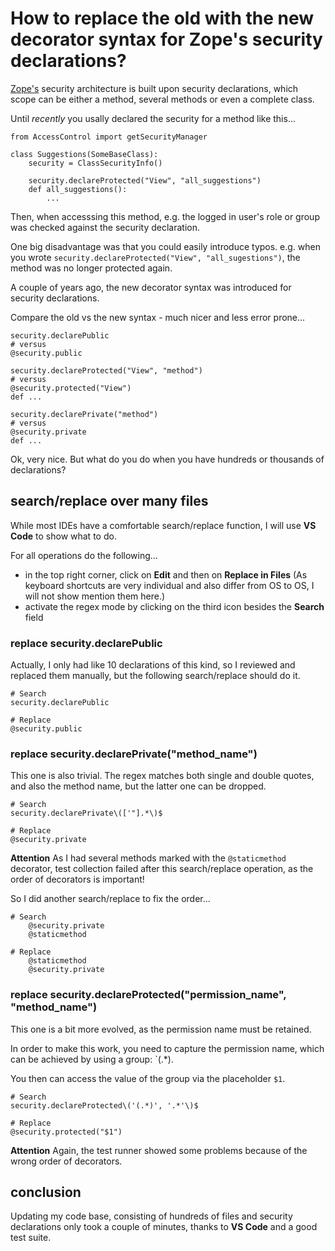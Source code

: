 # How to replace the old with the new decorator syntax for Zope's security declarations?

[Zope's](https://github.com/zopefoundation/Zope) security architecture is built upon security declarations, which scope can be either a method, several methods or even a complete class.

Until *recently* you usally declared the security for a method like this...

```
from AccessControl import getSecurityManager

class Suggestions(SomeBaseClass):
    security = ClassSecurityInfo()
    
    security.declareProtected("View", "all_suggestions")
    def all_suggestions():
        ...
```

Then, when accesssing this method, e.g. the logged in user's role or group was checked against the security declaration.

One big disadvantage was that you could easily introduce typos.
e.g. when you wrote `security.declareProtected("View", "all_sugestions")`,
the method was no longer protected again.

A couple of years ago, the new decorator syntax was introduced for security declarations.

Compare the old vs the new syntax - much nicer and less error prone...

```
security.declarePublic
# versus
@security.public
```

```
security.declareProtected("View", "method")
# versus
@security.protected("View")
def ...
```

```
security.declarePrivate("method")
# versus
@security.private
def ...
```

Ok, very nice. But what do you do when you have hundreds or thousands of declarations?

## search/replace over many files

While most IDEs have a comfortable search/replace function,
I will use **VS Code** to show what to do.

For all operations do the following...
- in the top right corner, click on **Edit** and then on **Replace in Files** (As keyboard shortcuts are very individual and also differ from OS to OS, I will not show mention them here.)
- activate the regex mode by clicking on the third icon besides the **Search** field

### replace security.declarePublic

Actually, I only had like 10 declarations of this kind,
so I reviewed and replaced them manually,
but the following search/replace should do it.

```
# Search
security.declarePublic

# Replace
@security.public
```

### replace security.declarePrivate("method_name")

This one is also trivial.
The regex matches both single and double quotes,
and also the method name, but the latter one can be dropped.

```
# Search
security.declarePrivate\(['"].*\)$

# Replace
@security.private
```

**Attention** As I had several methods marked with the `@staticmethod` decorator,
test collection failed after this search/replace operation,
as the order of decorators is important!

So I did another search/replace to fix the order...
```
# Search
    @security.private
    @staticmethod

# Replace
    @staticmethod
    @security.private
```

### replace security.declareProtected("permission_name", "method_name")

This one is a bit more evolved, as the permission name must be retained.

In order to make this work, 
you need to capture the permission name,
which can be achieved by using a group: `(.*).

You then can access the value of the group via the placeholder `$1`.

```
# Search
security.declareProtected\('(.*)', '.*'\)$

# Replace
@security.protected("$1")
```

**Attention** Again, the test runner showed some problems because of the wrong order of decorators.

## conclusion

Updating my code base, consisting of hundreds of files and security declarations only took a couple of minutes,
thanks to **VS Code** and a good test suite.
